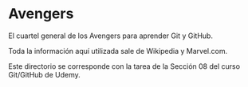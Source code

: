 # Avengers

El cuartel general de los Avengers para aprender Git y GitHub.

Toda la información aquí utilizada sale de Wikipedia y Marvel.com.

Este directorio se corresponde con la tarea de la Sección 08 del curso Git/GitHub de Udemy.
